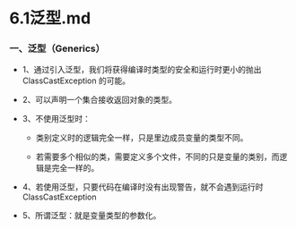 # 6.1泛型.md

### 一、泛型（Generics）
* 1、通过引入泛型，我们将获得编译时类型的安全和运行时更小的抛出 ClassCastException 的可能。

* 2、可以声明一个集合接收返回对象的类型。

* 3、不使用泛型时：

  * 类别定义时的逻辑完全一样，只是里边成员变量的类型不同。
  
  * 若需要多个相似的类，需要定义多个文件，不同的只是变量的类别，而逻辑是完全一样的。
  
* 4、若使用泛型，只要代码在编译时没有出现警告，就不会遇到运行时 ClassCastException

* 5、所谓泛型：就是变量类型的参数化。 
